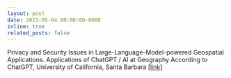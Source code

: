 ```yaml
---
layout: post
date: 2023-05-04 00:00:00-0000
inline: true
related_posts: false
---
```


Privacy and Security Issues in Large-Language-Model-powered Geospatial Applications. Applications of ChatGPT / AI at Geography According to ChatGPT, University of California, Santa Barbara [\[link\]](https://www.airmeet.com/e/c4516530-ce69-11ed-a388-d572e3feeb08)